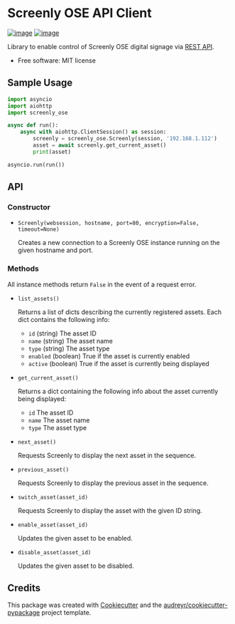 # Screenly OSE API Client

[![image](https://img.shields.io/pypi/v/screenly_ose.svg)](https://pypi.python.org/pypi/screenly_ose) [![image](https://img.shields.io/travis/burnnat/screenly_ose.svg)](https://travis-ci.org/burnnat/screenly_ose)

Library to enable control of Screenly OSE digital signage via [REST API](http://ose.demo.screenlyapp.com/api/docs/).

  - Free software: MIT license

## Sample Usage
```python
import asyncio
import aiohttp
import screenly_ose

async def run():
    async with aiohttp.ClientSession() as session:
        screenly = screenly_ose.Screenly(session, '192.168.1.112')
        asset = await screenly.get_current_asset()
        print(asset)

asyncio.run(run())
```

## API
### Constructor

  - `Screenly(websession, hostname, port=80, encryption=False, timeout=None)`
    
    Creates a new connection to a Screenly OSE instance running on the given hostname and port.

### Methods

All instance methods return `False` in the event of a request error.

  - `list_assets()`
    
    Returns a list of dicts describing the currently registered assets. Each dict contains the following info:
    
    - `id` (string) The asset ID
    - `name` (string) The asset name
    - `type` (string) The asset type
    - `enabled` (boolean) True if the asset is currently enabled
    - `active` (boolean) True if the asset is currently being displayed

  - `get_current_asset()`
    
    Returns a dict containing the following info about the asset currently being displayed:
    
    - `id` The asset ID
    - `name` The asset name
    - `type` The asset type

  - `next_asset()`
  
    Requests Screenly to display the next asset in the sequence.
    
  - `previous_asset()`
  
    Requests Screenly to display the previous asset in the sequence.
    
  - `switch_asset(asset_id)`
  
    Requests Screenly to display the asset with the given ID string.

  - `enable_asset(asset_id)`
  
    Updates the given asset to be enabled.
  
  - `disable_asset(asset_id)`
  
    Updates the given asset to be disabled.

## Credits

This package was created with
[Cookiecutter](https://github.com/audreyr/cookiecutter) and the
[audreyr/cookiecutter-pypackage](https://github.com/audreyr/cookiecutter-pypackage)
project template.
